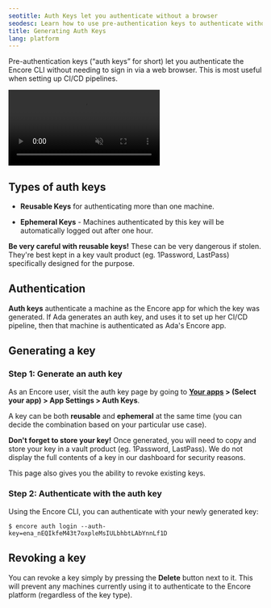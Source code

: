```yaml
---
seotitle: Auth Keys let you authenticate without a browser
seodesc: Learn how to use pre-authentication keys to authenticate without needing to sign in via a web browser. See how to setup reusable and ephemeral auth keys.
title: Generating Auth Keys
lang: platform
---
```


Pre-authentication keys (“auth keys” for short) let you authenticate the Encore CLI without needing to sign in via a web browser. This is most useful when setting up CI/CD pipelines.

<video autoPlay playsInline loop controls muted className="w-full h-full">
	<source src="/assets/docs/authkeys.mp4" className="w-full h-full" type="video/mp4" />
</video>

## Types of auth keys

- **Reusable Keys** for authenticating more than one machine.

- **Ephemeral Keys** - Machines authenticated by this key will be automatically logged out after one hour.

<Callout type="important">

**Be very careful with reusable keys!** These can be very dangerous if stolen. They're best kept in a key vault product (eg. 1Password, LastPass) specifically designed for the purpose.

</Callout>

## Authentication

**Auth keys** authenticate a machine as the Encore app for which the key was generated. If Ada generates an auth key, and uses it to set up her CI/CD pipeline, then that machine is authenticated as Ada's Encore app.

## Generating a key

### Step 1: Generate an auth key

As an Encore user, visit the auth key page by going to **[Your apps](https://app.encore.dev/) > (Select your app) > App Settings > Auth Keys**.

A key can be both **reusable** and **ephemeral** at the same time (you can decide the combination based on your particular use case).

<Callout type="important">

**Don't forget to store your key!** Once generated, you will need to copy and store your key in a vault product (eg. 1Password, LastPass). We do not display the full contents of a key in our dashboard for security reasons.

</Callout>

This page also gives you the ability to revoke existing keys.

### Step 2: Authenticate with the auth key

Using the Encore CLI, you can authenticate with your newly generated key:

```shell
$ encore auth login --auth-key=ena_nEQIkfeM43t7oxpleMsIULbhbtLAbYnnLf1D
```

## Revoking a key

You can revoke a key simply by pressing the **Delete** button next to it. This will prevent any machines currently using it to authenticate to the Encore platform (regardless of the key type).
